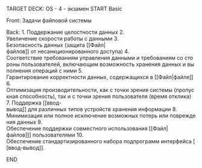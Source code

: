 TARGET DECK: OS - 4 - экзамен
START
Basic

Front: Задачи файловой системы

Back: 1. Поддержание целостности данных
2. Увеличение скорости работы с данными
3. Безопасность данных (защита [[Файл|файлов]] от несанкционированного доступа)
4. Соответствие требованиям управления данными и требованиям со стороны пользователей, включающим возможность хранения данных и выполнения операций с ними
5. Гарантирование корректности данных, содержащихся в [[Файл|файле]]
6. Оптимизация производительности, как с точки зрения системы (пропускная способность), так и с точки зрения пользователя (время отклика)
7. Поддержка [[ввод-вывод]] для различных типов устройств хранения информации
8. Минимизация или полное исключение возможных потерь или повреждения данных
9. Обеспечение поддержки совместного использования [[Файл|файлов]]] пользователями
10. Обеспечение стандартизированного набора подпрограмм интерфейса [[ввод-вывод]].
<!--ID: 1663705565746-->
END
